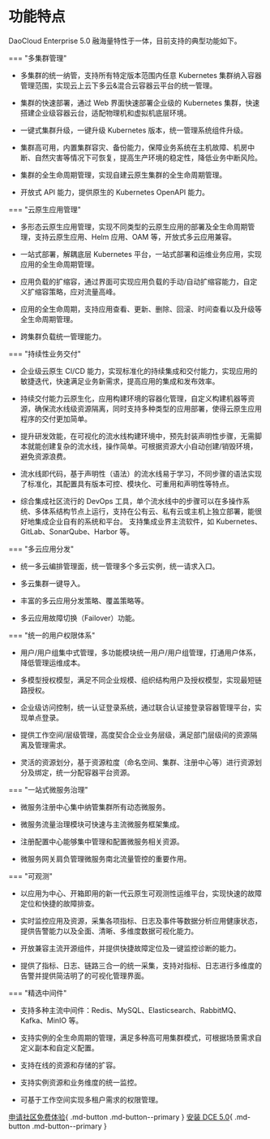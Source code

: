 # 功能特点

DaoCloud Enterprise 5.0 融海量特性于一体，目前支持的典型功能如下。

=== "多集群管理"

- 多集群的统一纳管，支持所有特定版本范围内任意 Kubernetes 集群纳入容器管理范围，实现云上云下多云&混合云容器云平台的统一管理。

- 集群的快速部署，通过 Web 界面快速部署企业级的 Kubernetes 集群，快速搭建企业级容器云台，适配物理机和虚拟机底层环境。

- 一键式集群升级，一键升级 Kubernetes 版本，统一管理系统组件升级。

- 集群高可用，内置集群容灾、备份能力，保障业务系统在主机故障、机房中断、自然灾害等情况下可恢复，提高生产环境的稳定性，降低业务中断风险。

- 集群的全生命周期管理，实现自建云原生集群的全生命周期管理。

- 开放式 API 能力，提供原生的 Kubernetes OpenAPI 能力。

=== "云原生应用管理"

- 多形态云原生应用管理，实现不同类型的云原生应用的部署及全生命周期管理，支持云原生应用、Helm 应用、OAM 等，开放式多云应用兼容。

- 一站式部署，解耦底层 Kubernetes 平台，一站式部署和运维业务应用，实现应用的全生命周期管理。

- 应用负载的扩缩容，通过界面可实现应用负载的手动/自动扩缩容能力，自定义扩缩容策略，应对流量高峰。

- 应用的全生命周期，支持应用查看、更新、删除、回滚、时间查看以及升级等全生命周期管理。

- 跨集群负载统一管理能力。

=== "持续性业务交付"

- 企业级云原生 CI/CD 能力，实现标准化的持续集成和交付能力，实现应用的敏捷迭代，快速满足业务新需求，提高应用的集成和发布效率。

- 持续交付能力云原生化，应用构建环境的容器化管理，自定义构建机器等资源，确保流水线级资源隔离，同时支持多种类型的应用部署，使得云原生应用程序的交付更加简单。

- 提升研发效能，在可视化的流水线构建环境中，预先封装声明性步骤，无需脚本就能创建复杂的流水线，操作简单。可根据资源大小自动创建/销毁环境，避免资源浪费。

- 流水线即代码，基于声明性（语法）的流水线易于学习，不同步骤的语法实现了标准化，其配置具有版本可控、模块化、可重用和声明性等特点。

- 综合集成社区流行的 DevOps 工具，单个流水线中的步骤可以在多操作系统、多体系结构节点上运行，支持在公有云、私有云或主机上独立部署，能很好地集成企业自有的系统和平台。
  支持集成业界主流软件，如 Kubernetes、GitLab、SonarQube、Harbor 等。

=== "多云应用分发"

- 统一多云编排管理面，统一管理多个多云实例，统一请求入口。

- 多云集群一键导入。

- 丰富的多云应用分发策略、覆盖策略等。

- 多云应用故障切换（Failover）功能。

=== "统一的用户权限体系"

- 用户/用户组集中式管理，多功能模块统一用户/用户组管理，打通用户体系，降低管理运维成本。

- 多模型授权模型，满足不同企业规模、组织结构用户及授权模型，实现最短链路授权。

- 企业级访问控制，统一认证登录系统，通过联合认证接登录容器管理平台，实现单点登录。

- 提供工作空间/层级管理，高度契合企业业务层级，满足部门层级间的资源隔离及管理需求。

- 灵活的资源划分，基于资源粒度（命名空间、集群、注册中心等）进行资源划分及绑定，统一分配容器平台资源。

=== "一站式微服务治理"

- 微服务注册中心集中纳管集群所有动态微服务。

- 微服务流量治理模块可快速与主流微服务框架集成。

- 注册配置中心能够集中管理和配置微服务相关资源。

- 微服务网关肩负管理微服务南北流量管控的重要作用。

=== "可观测"

- 以应用为中心、开箱即用的新一代云原生可观测性运维平台，实现快速的故障定位和快捷的故障排查。

- 实时监控应用及资源，采集各项指标、日志及事件等数据分析应用健康状态，提供告警能力以及全面、清晰、多维度数据可视化能力。

- 开放兼容主流开源组件，并提供快捷故障定位及一键监控诊断的能力。

- 提供了指标、日志、链路三合一的统一采集，支持对指标、日志进行多维度的告警并提供简洁明了的可视化管理界面。

=== "精选中间件"

- 支持多种主流中间件：Redis、MySQL、Elasticsearch、RabbitMQ、Kafka、MinIO 等。

- 支持实例的全生命周期的管理，满足多种高可用集群模式，可根据场景需求自定义副本和自定义配置。

- 支持在线的资源和存储的扩容。

- 支持实例资源和业务维度的统一监控。

- 可基于工作空间实现多租户需求的权限管理。

[申请社区免费体验](license0.md){ .md-button .md-button--primary }
[安装 DCE 5.0](../install/install-dce.md){ .md-button .md-button--primary }